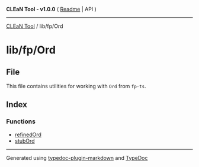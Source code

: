 **CLEaN Tool - v1.0.0** ( [Readme](../../../README.md) \| API )

***

[CLEaN Tool](../../../modules.md) / lib/fp/Ord

# lib/fp/Ord

## File

This file contains utilities for working with `Ord` from `fp-ts`.

## Index

### Functions

- [refinedOrd](functions/refinedOrd.md)
- [stubOrd](functions/stubOrd.md)

***

Generated using [typedoc-plugin-markdown](https://www.npmjs.com/package/typedoc-plugin-markdown) and [TypeDoc](https://typedoc.org/)
